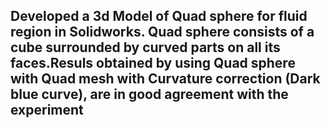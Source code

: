 ## Developed a 3d Model of Quad sphere for fluid region in Solidworks. Quad sphere consists of a cube surrounded by curved parts on all its faces.Resuls obtained by using Quad sphere with Quad mesh with Curvature correction (Dark blue curve), are in good agreement with the experiment
